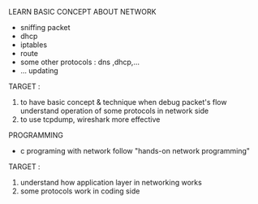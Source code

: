 LEARN BASIC CONCEPT ABOUT NETWORK
* sniffing packet 
* dhcp
* iptables
* route
* some other protocols : dns ,dhcp,... 
* ... updating

TARGET :  
   1. to have basic concept & technique when debug packet's flow understand operation of some protocols in network side  
   2. to use tcpdump, wireshark more effective  

PROGRAMMING
* c programing with network follow "hands-on network programming"

TARGET :
   1. understand how application layer in networking works  
   2. some protocols work in coding side
